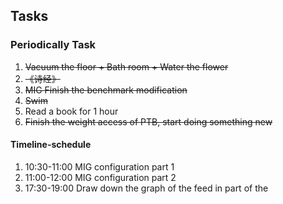 ## Tasks

### Periodically Task
1. ~~Vacuum the floor + Bath room + Water the flower~~
2. ~~《诗经》~~
3. ~~MIG Finish the benchmark modification~~
4. ~~Swim~~
5. Read a book for 1 hour
6. ~~Finish the weight access of PTB, start doing something new~~

#### Timeline-schedule
1. 10:30-11:00 MIG configuration part 1
2. 11:00-12:00 MIG configuration part 2
3. 17:30-19:00 Draw down the graph of the feed in part of the 


